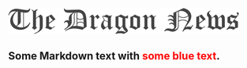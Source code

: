 ![Dragon News Letter](./src/assets/logo.png "a title")

<h2>Some Markdown text with <span style="color:red">some blue text</span>.</h2>
